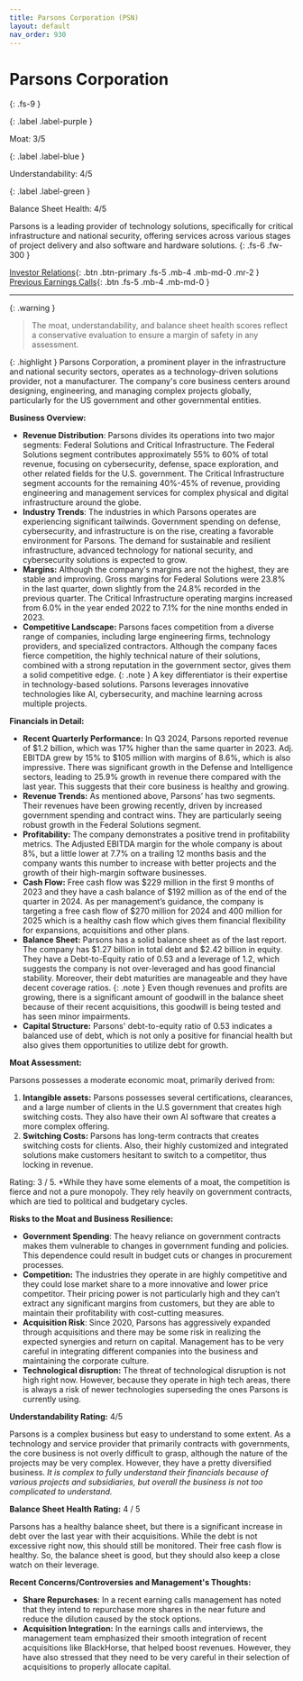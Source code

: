 ```yaml
---
title: Parsons Corporation (PSN)
layout: default
nav_order: 930
---
```


# Parsons Corporation
{: .fs-9 }

{: .label .label-purple }

Moat: 3/5

{: .label .label-blue }

Understandability: 4/5

{: .label .label-green }

Balance Sheet Health: 4/5

Parsons is a leading provider of technology solutions, specifically for critical infrastructure and national security, offering services across various stages of project delivery and also software and hardware solutions.
{: .fs-6 .fw-300 }

[Investor Relations](https://www.google.com/search?q=PSN+investor+relations){: .btn .btn-primary .fs-5 .mb-4 .mb-md-0 .mr-2 }
[Previous Earnings Calls](https://discountingcashflows.com/company/PSN/transcripts/){: .btn .fs-5 .mb-4 .mb-md-0 }

---

{: .warning }
>The moat, understandability, and balance sheet health scores reflect a conservative evaluation to ensure a margin of safety in any assessment.



{: .highlight }
Parsons Corporation, a prominent player in the infrastructure and national security sectors, operates as a technology-driven solutions provider, not a manufacturer. The company's core business centers around designing, engineering, and managing complex projects globally, particularly for the US government and other governmental entities.

**Business Overview:**

*   **Revenue Distribution**: Parsons divides its operations into two major segments: Federal Solutions and Critical Infrastructure. The Federal Solutions segment contributes approximately 55% to 60% of total revenue, focusing on cybersecurity, defense, space exploration, and other related fields for the U.S. government. The Critical Infrastructure segment accounts for the remaining 40%-45% of revenue, providing engineering and management services for complex physical and digital infrastructure around the globe.
*   **Industry Trends**: The industries in which Parsons operates are experiencing significant tailwinds. Government spending on defense, cybersecurity, and infrastructure is on the rise, creating a favorable environment for Parsons. The demand for sustainable and resilient infrastructure, advanced technology for national security, and cybersecurity solutions is expected to grow.
*  **Margins:** Although the company's margins are not the highest, they are stable and improving. Gross margins for Federal Solutions were 23.8% in the last quarter, down slightly from the 24.8% recorded in the previous quarter. The Critical Infrastructure operating margins increased from 6.0% in the year ended 2022 to 7.1% for the nine months ended in 2023. 
*   **Competitive Landscape:** Parsons faces competition from a diverse range of companies, including large engineering firms, technology providers, and specialized contractors. Although the company faces fierce competition, the highly technical nature of their solutions, combined with a strong reputation in the government sector, gives them a solid competitive edge.
{: .note }
A key differentiator is their expertise in technology-based solutions. Parsons leverages innovative technologies like AI, cybersecurity, and machine learning across multiple projects.

**Financials in Detail:**

*  **Recent Quarterly Performance:** In Q3 2024, Parsons reported revenue of $1.2 billion, which was 17% higher than the same quarter in 2023. Adj. EBITDA grew by 15% to $105 million with margins of 8.6%, which is also impressive. There was significant growth in the Defense and Intelligence sectors, leading to 25.9% growth in revenue there compared with the last year. This suggests that their core business is healthy and growing.
*   **Revenue Trends:** As mentioned above, Parsons’ has two segments. Their revenues have been growing recently, driven by increased government spending and contract wins. They are particularly seeing robust growth in the Federal Solutions segment.
*   **Profitability:** The company demonstrates a positive trend in profitability metrics. The Adjusted EBITDA margin for the whole company is about 8%, but a little lower at 7.7% on a trailing 12 months basis and the company wants this number to increase with better projects and the growth of their high-margin software businesses.
*   **Cash Flow:** Free cash flow was $229 million in the first 9 months of 2023 and they have a cash balance of $192 million as of the end of the quarter in 2024. As per management’s guidance, the company is targeting a free cash flow of $270 million for 2024 and 400 million for 2025 which is a healthy cash flow which gives them financial flexibility for expansions, acquisitions and other plans.
*   **Balance Sheet:** Parsons has a solid balance sheet as of the last report. The company has $1.27 billion in total debt and $2.42 billion in equity. They have a Debt-to-Equity ratio of 0.53 and a leverage of 1.2, which suggests the company is not over-leveraged and has good financial stability. Moreover, their debt maturities are manageable and they have decent coverage ratios.
{: .note }
Even though revenues and profits are growing, there is a significant amount of goodwill in the balance sheet because of their recent acquisitions, this goodwill is being tested and has seen minor impairments.
* **Capital Structure:** Parsons' debt-to-equity ratio of 0.53 indicates a balanced use of debt, which is not only a positive for financial health but also gives them opportunities to utilize debt for growth.

**Moat Assessment:**

Parsons possesses a moderate economic moat, primarily derived from:

1.  **Intangible assets:** Parsons possesses several certifications, clearances, and a large number of clients in the U.S government that creates high switching costs. They also have their own AI software that creates a more complex offering.
2.  **Switching Costs:** Parsons has long-term contracts that creates switching costs for clients. Also, their highly customized and integrated solutions make customers hesitant to switch to a competitor, thus locking in revenue. 

Rating: 3 / 5.
*While they have some elements of a moat, the competition is fierce and not a pure monopoly. They rely heavily on government contracts, which are tied to political and budgetary cycles.

**Risks to the Moat and Business Resilience:**

*   **Government Spending**: The heavy reliance on government contracts makes them vulnerable to changes in government funding and policies. This dependence could result in budget cuts or changes in procurement processes.
*   **Competition:** The industries they operate in are highly competitive and they could lose market share to a more innovative and lower price competitor. Their pricing power is not particularly high and they can’t extract any significant margins from customers, but they are able to maintain their profitability with cost-cutting measures.
*   **Acquisition Risk**: Since 2020, Parsons has aggressively expanded through acquisitions and there may be some risk in realizing the expected synergies and return on capital. Management has to be very careful in integrating different companies into the business and maintaining the corporate culture.
*   **Technological disruption:** The threat of technological disruption is not high right now. However, because they operate in high tech areas, there is always a risk of newer technologies superseding the ones Parsons is currently using.

**Understandability Rating:** 4/5

Parsons is a complex business but easy to understand to some extent. As a technology and service provider that primarily contracts with governments, the core business is not overly difficult to grasp, although the nature of the projects may be very complex. However, they have a pretty diversified business.
*It is complex to fully understand their financials because of various projects and subsidiaries, but overall the business is not too complicated to understand.*

**Balance Sheet Health Rating:** 4 / 5

Parsons has a healthy balance sheet, but there is a significant increase in debt over the last year with their acquisitions. While the debt is not excessive right now, this should still be monitored. Their free cash flow is healthy. So, the balance sheet is good, but they should also keep a close watch on their leverage.

**Recent Concerns/Controversies and Management's Thoughts:**

*  **Share Repurchases**: In a recent earning calls management has noted that they intend to repurchase more shares in the near future and reduce the dilution caused by the stock options. 
*   **Acquisition Integration:** In the earnings calls and interviews, the management team emphasized their smooth integration of recent acquisitions like BlackHorse, that helped boost revenues. However, they have also stressed that they need to be very careful in their selection of acquisitions to properly allocate capital.

